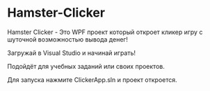 # Hamster-Clicker
Hamster Clicker - Это WPF проект который откроет кликер игру с шуточной возможностью вывода денег!

Загружай в Visual Studio и начинай играть! 

Подойдёт для учебных заданий или своих проектов.

Для запуска нажмите ClickerApp.sln и проект откроется.
